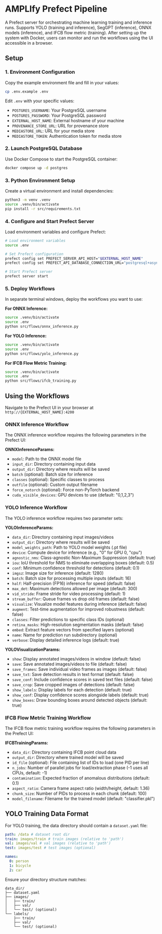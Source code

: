 # AMPLIfy Prefect Pipeline

A Prefect server for orchestrating machine learning training and inference runs. Supports YOLO (training and inference), SegGPT (inference), ONNX models (inference), and IFCB flow metric (training). After setting up the system with Docker, users can monitor and run the workflows using the UI accessible in a browser.

## Setup

### 1. Environment Configuration

Copy the example environment file and fill in your values:
```bash
cp .env.example .env
```

Edit `.env` with your specific values:
- `POSTGRES_USERNAME`: Your PostgreSQL username
- `POSTGRES_PASSWORD`: Your PostgreSQL password  
- `EXTERNAL_HOST_NAME`: External hostname of your machine
- `PROVENANCE_STORE_URL`: URL for provenance store
- `MEDIASTORE_URL`: URL for your media store
- `MEDIASTORE_TOKEN`: Authentication token for media store

### 2. Launch PostgreSQL Database

Use Docker Compose to start the PostgreSQL container:
```bash
docker compose up -d postgres
```

### 3. Python Environment Setup

Create a virtual environment and install dependencies:
```bash
python3 -m venv .venv
source .venv/bin/activate
pip install -r src/requirements.txt
```

### 4. Configure and Start Prefect Server

Load environment variables and configure Prefect:
```bash
# Load environment variables
source .env

# Set Prefect configuration
prefect config set PREFECT_SERVER_API_HOST="$EXTERNAL_HOST_NAME"
prefect config set PREFECT_API_DATABASE_CONNECTION_URL="postgresql+asyncpg://$POSTGRES_USERNAME:$POSTGRES_PASSWORD@localhost:5432/prefect"

# Start Prefect server
prefect server start
```

### 5. Deploy Workflows

In separate terminal windows, deploy the workflows you want to use:

**For ONNX Inference:**
```bash
source .venv/bin/activate
source .env
python src/flows/onnx_inference.py
```

**For YOLO Inference:**
```bash
source .venv/bin/activate  
source .env
python src/flows/yolo_inference.py
```

**For IFCB Flow Metric Training:**
```bash
source .venv/bin/activate
source .env
python src/flows/ifcb_training.py
```

## Using the Workflows

Navigate to the Prefect UI in your browser at `http://{EXTERNAL_HOST_NAME}:4200`

### ONNX Inference Workflow

The ONNX inference workflow requires the following parameters in the Prefect UI:

**ONNXInferenceParams:**
- `model`: Path to the ONNX model file
- `input_dir`: Directory containing input data
- `output_dir`: Directory where results will be saved
- `batch` (optional): Batch size for inference
- `classes` (optional): Specific classes to process
- `outfile` (optional): Custom output filename
- `force_notorch` (optional): Force non-PyTorch backend
- `cuda_visible_devices`: GPU devices to use (default: "0,1,2,3")

### YOLO Inference Workflow

The YOLO inference workflow requires two parameter sets:

**YOLOInferenceParams:**
- `data_dir`: Directory containing input images/videos
- `output_dir`: Directory where results will be saved
- `model_weights_path`: Path to YOLO model weights (.pt file)
- `device`: Compute device for inference (e.g., "0" for GPU 0, "cpu")
- `agnostic_nms`: Class-agnostic Non-Maximum Suppression (default: true)
- `iou`: IoU threshold for NMS to eliminate overlapping boxes (default: 0.5)
- `conf`: Minimum confidence threshold for detections (default: 0.1)
- `imgsz`: Image size for inference (default: 1280)
- `batch`: Batch size for processing multiple inputs (default: 16)
- `half`: Half-precision (FP16) inference for speed (default: false)
- `max_det`: Maximum detections allowed per image (default: 300)
- `vid_stride`: Frame stride for video processing (default: 1)
- `stream_buffer`: Queue frames vs drop old frames (default: false)
- `visualize`: Visualize model features during inference (default: false)
- `augment`: Test-time augmentation for improved robustness (default: false)
- `classes`: Filter predictions to specific class IDs (optional)
- `retina_masks`: High-resolution segmentation masks (default: false)
- `embed`: Extract feature vectors from specified layers (optional)
- `name`: Name for prediction run subdirectory (optional)
- `verbose`: Display detailed inference logs (default: true)

**YOLOVisualizationParams:**
- `show`: Display annotated images/videos in window (default: false)
- `save`: Save annotated images/videos to file (default: false)
- `save_frames`: Save individual video frames as images (default: false)
- `save_txt`: Save detection results in text format (default: false)
- `save_conf`: Include confidence scores in saved text files (default: false)
- `save_crop`: Save cropped images of detections (default: false)
- `show_labels`: Display labels for each detection (default: true)
- `show_conf`: Display confidence scores alongside labels (default: true)
- `show_boxes`: Draw bounding boxes around detected objects (default: true)

### IFCB Flow Metric Training Workflow

The IFCB flow metric training workflow requires the following parameters in the Prefect UI:

**IFCBTrainingParams:**
- `data_dir`: Directory containing IFCB point cloud data
- `output_dir`: Directory where trained model will be saved
- `id_file` (optional): File containing list of IDs to load (one PID per line)
- `n_jobs`: Number of parallel jobs for load/extraction phase (-1 uses all CPUs, default: -1)
- `contamination`: Expected fraction of anomalous distributions (default: 0.1)
- `aspect_ratio`: Camera frame aspect ratio (width/height, default: 1.36)
- `chunk_size`: Number of PIDs to process in each chunk (default: 100)
- `model_filename`: Filename for the trained model (default: "classifier.pkl")

## YOLO Training Data Format

For YOLO training, the data directory should contain a `dataset.yaml` file:

```yaml
path: /data # dataset root dir
train: images/train # train images (relative to 'path')
val: images/val # val images (relative to 'path') 
test: images/test # test images (optional)

names:
  0: person
  1: bicycle
  2: car
```

Ensure your directory structure matches:
```
data_dir/
├── dataset.yaml
├── images/
│   ├── train/
│   ├── val/
│   └── test/ (optional)
└── labels/
    ├── train/
    ├── val/
    └── test/ (optional)
``` 
